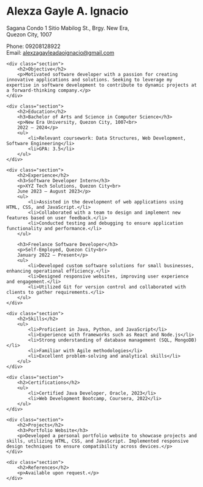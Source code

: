 <h1>Alexza Gayle A. Ignacio</h1>
    <p>Sagana Condo 1 Sitio Mabilog St., Brgy. New Era,<br>
    Quezon City, 1007</p>
    <p>Phone: 09208128922<br>
    Email: <a href="mailto:alexzagayleadaoignacio@gmail.com">alexzagayleadaoignacio@gmail.com</a></p>

    <div class="section">
        <h2>Objective</h2>
        <p>Motivated software developer with a passion for creating innovative applications and solutions. Seeking to leverage my expertise in software development to contribute to dynamic projects at a forward-thinking company.</p>
    </div>

    <div class="section">
        <h2>Education</h2>
        <h3>Bachelor of Arts and Science in Computer Science</h3>
        <p>New Era University, Quezon City, 1007<br>
        2022 – 2024</p>
        <ul>
            <li>Relevant coursework: Data Structures, Web Development, Software Engineering</li>
            <li>GPA: 3.5</li>
        </ul>
    </div>

    <div class="section">
        <h2>Experience</h2>
        <h3>Software Developer Intern</h3>
        <p>XYZ Tech Solutions, Quezon City<br>
        June 2023 – August 2023</p>
        <ul>
            <li>Assisted in the development of web applications using HTML, CSS, and JavaScript.</li>
            <li>Collaborated with a team to design and implement new features based on user feedback.</li>
            <li>Conducted testing and debugging to ensure application functionality and performance.</li>
        </ul>

        <h3>Freelance Software Developer</h3>
        <p>Self-Employed, Quezon City<br>
        January 2022 – Present</p>
        <ul>
            <li>Developed custom software solutions for small businesses, enhancing operational efficiency.</li>
            <li>Designed responsive websites, improving user experience and engagement.</li>
            <li>Utilized Git for version control and collaborated with clients to gather requirements.</li>
        </ul>
    </div>

    <div class="section">
        <h2>Skills</h2>
        <ul>
            <li>Proficient in Java, Python, and JavaScript</li>
            <li>Experience with frameworks such as React and Node.js</li>
            <li>Strong understanding of database management (SQL, MongoDB)</li>
            <li>Familiar with Agile methodologies</li>
            <li>Excellent problem-solving and analytical skills</li>
        </ul>
    </div>

    <div class="section">
        <h2>Certifications</h2>
        <ul>
            <li>Certified Java Developer, Oracle, 2023</li>
            <li>Web Development Bootcamp, Coursera, 2022</li>
        </ul>
    </div>

    <div class="section">
        <h2>Projects</h2>
        <h3>Portfolio Website</h3>
        <p>Developed a personal portfolio website to showcase projects and skills, utilizing HTML, CSS, and JavaScript. Implemented responsive design techniques to ensure compatibility across devices.</p>
    </div>

    <div class="section">
        <h2>References</h2>
        <p>Available upon request.</p>
    </div>

</body>
</html>

